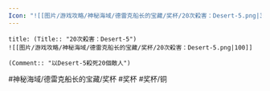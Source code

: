 ```yaml
---
Icon: "![[图片/游戏攻略/神秘海域/德雷克船长的宝藏/奖杯/20次殺害：Desert-5.png|30]]"
---
```

```ad-common-bronze-trophy
title: (Title:: "20次殺害：Desert-5")
![[图片/游戏攻略/神秘海域/德雷克船长的宝藏/奖杯/20次殺害：Desert-5.png|100]]

(Comment:: "以Desert-5殺死20個敵人")
```

#神秘海域/德雷克船长的宝藏/奖杯 #奖杯 #奖杯/铜
